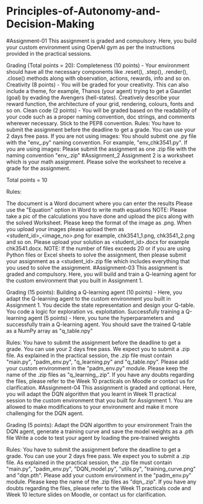 # Principles-of-Autonomy-and-Decision-Making
#Assignment-01
This assignment is graded and compulsory. Here, you build your custom environment using OpenAI gym as per the instructions provided in the practical sessions.

Grading (Total points = 20):
Completeness (10 points) - Your environment should have all the necessary components like .reset(), .step(), .render(), .close() methods along with observation, actions, rewards, info and so on.
Creativity (8 points) - You will be graded for your creativity. This can also include a theme, for example, Thanos (your agent) trying to get a Gauntlet (goal) by evading the Avengers (hell-states). Creatively describe your reward function, the architecture of your grid, rendering, colours, fonts and so on.
Clean code (2 points) - You will be graded based on the readability of your code such as a proper naming convention, doc strings, and comments wherever necessary. Stick to the PEP8 convention. 
Rules:
You have to submit the assignment before the deadline to get a grade. You can use your 2 days free pass.
If you are not using images: You should submit one .py file with the "env_<student user id>.py" naming convention. For example, "env_chk3541.py".
If you are using images: Please submit the assignment as one .zip file with the naming convention "env_<student user id>.zip"
#Assignment_2
Assignment 2 is a worksheet which is your math assignment. Please solve the worksheet to receive a grade for the assignment.

Total points = 10

Rules:

The document is a Word document where you can enter the results
Please use the "Equation" option in Word to write math equations
NOTE: 
Please take a pic of the calculations you have done and upload the pics along with the solved Worksheet. Please keep the format of the image as .png. When you upload your images please upload them as <student_id>_<image_no>.png for example, chk3541_1.png, chk3541_2.png and so on.
Please upload your solution as <student_id>.docx for example chk3541.docx.
NOTE: If the number of files exceeds 20 or if you are using Python files or Excel sheets to solve the assignment, then please submit your assignment as a <student_id>.zip file which includes everything that you used to solve the assignment.
#Assignment-03
This assignment is graded and compulsory. Here, you will build and train a Q-learning agent for the custom environment that you built in Assignment 1. 

Grading (15 points):
Building a Q-learning agent (10 points) - Here, you adapt the Q-learning agent to the custom environment you built in Assignment 1. You decide the state representation and design your Q-table. You code a logic for exploration vs. exploitation. 
Successfully training a Q-learning agent (5 points) - Here, you tune the hyperparameters and successfully train a Q-learning agent. You should save the trained Q-table as a NumPy array as "q_table.npy"


Rules:
You have to submit the assignment before the deadline to get a grade. You can use your 2 days free pass.
We expect you to submit a .zip file. As explained in the practical session, the .zip file must contain "main.py",  "padm_env.py", "q_learning.py" and "q_table.npy". Please add your custom environment in the "padm_env.py" module. Please keep the name of the .zip files as "q_learning_<student user id>.zip". If you have any doubts regarding the files, please refer to the Week 10 practicals on Moodle or contact us for clarification. 
#Assignment-04
This assignment is graded and optional. Here, you will adapt the DQN algorithm that you learnt in Week 11 practical session to the custom environment that you built for Assignment 1. You are allowed to make modifications to your environment and make it more challenging for the DQN agent.

Grading (5 points):
Adapt the DQN algorithm to your environment
Train the DQN agent, generate a training curve and save the model weights as a .pth file
Write a code to test your agent by loading the pre-trained weights


Rules:
You have to submit the assignment before the deadline to get a grade. You can use your 2 days free pass.
We expect you to submit a .zip file. As explained in the practical session, the .zip file must contain "main.py",  "padm_env.py", "DQN_model.py", "utils.py", "training_curve.png" and "dqn.pth". Please add your custom environment in the "padm_env.py" module. Please keep the name of the .zip files as "dqn_<student user id>.zip". If you have any doubts regarding the files, please refer to the Week 11 practicals code and Week 10 lecture slides on Moodle, or contact us for clarification. 
